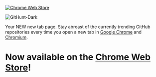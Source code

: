 [![Chrome Web Store](https://img.shields.io/chrome-web-store/v/eaholbmncablicmnmlpngnhhgpkfcjfa.svg?style=plastic)](https://chrome.google.com/webstore/detail/githunt-dark/eaholbmncablicmnmlpngnhhgpkfcjfa?hl=en)

![GitHunt-Dark](https://raw.githubusercontent.com/stvhwrd/GitHunt-Dark/master/assets/img/promo-tile.png)

Your NEW new tab page.  Stay abreast of the currently trending GitHub repositories every time you open a new tab in [Google Chrome](https://www.google.com/chrome/browser/desktop/index.html) and [Chromium](https://www.chromium.org/getting-involved/download-chromium).

# Now available on the [Chrome Web Store](https://chrome.google.com/webstore/detail/githunt-dark/eaholbmncablicmnmlpngnhhgpkfcjfa)!
